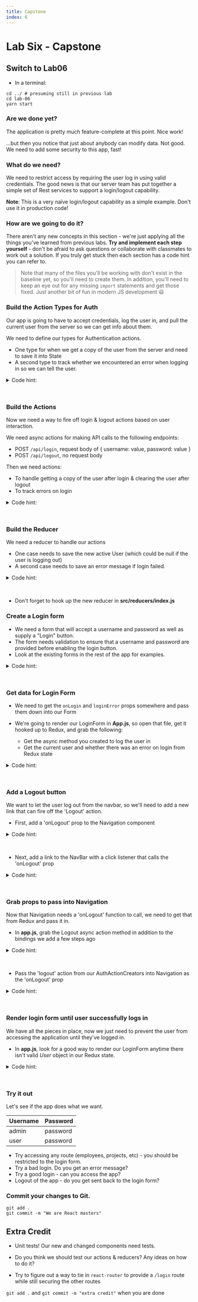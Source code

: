 ```yaml
---
title: Capstone
index: 6
---
```


# Lab Six - Capstone

## Switch to Lab06

* In a terminal:

```
cd ../ # presuming still in previous lab
cd lab-06
yarn start
```

### Are we done yet?

The application is pretty much feature-complete at this point. Nice work!

...but then you notice that just about anybody can modify data. Not good.
We need to add some security to this app, fast!

### What do we need?

We need to restrict access by requiring the user log in using valid credentials.
The good news is that our server team has put together a simple set of Rest services to support a login/logout capability.

**Note**: This is a very naïve login/logout capability as a simple example. Don't use it in production code!

### How are we going to do it?

There aren't any new concepts in this section - we're just applying all the things you've learned from previous labs.
**Try and implement each step yourself** - don't be afraid to ask questions or collaborate with classmates to work out a solution.
If you truly get stuck then each section has a code hint you can refer to.

> Note that many of the files you'll be working with don't exist in the baseline yet, so you'll need to create them. In addition, you'll need to keep an eye out for any missing `import` statements and get those fixed. Just another bit of fun in modern JS development 😃

### Build the Action Types for Auth

Our app is going to have to accept credentials, log the user in, and pull the current user from the server
so we can get info about them.

We need to define our types for Authentication actions.

* One type for when we get a copy of the user from the server and need to save it into State
* A second type to track whether we encountered an error when logging in so we can tell the user.


<details>
  <summary>Code hint:</summary>

```javascript:title=AuthActionTypes.js
export const SET_USER = 'SET_USER';
export const ERROR = 'ERROR';
```

</details>

&nbsp;


### Build the Actions

Now we need a way to fire off login & logout actions based on user interaction.

We need async actions for making API calls to the following endpoints:
* POST `/api/login`, request body of { username: value, password: value }
* POST `/api/logout`, no request body

Then we need actions:

* To handle getting a copy of the user after login & clearing the user after logout
* To track errors on login


<details>
  <summary>Code hint:</summary>

```javascript:title=AuthActionCreator.js
export function setUser(user) {
  return {
    type: AuthActionTypes.SET_USER,
    user: user
  };
}

export function error(error) {
  return {
    type: AuthActionTypes.ERROR,
    error: error
  }
}

export const login = (credentials) => {
  return dispatch => {
    return Axios.post('/api/login', credentials)
      .then(response => {
        dispatch(setUser(response.data));
        console.log('Login successful');
        return true;
      })
      .catch(err => {
        console.log('There was an error logging in.');
        dispatch(error('Failed to login'));
      });
  };
};

export const logout = () => {
  return dispatch => {
    return Axios.post('/api/logout')
      .then(response => {
        dispatch(setUser(null));
        console.log('Logout successful');
        return true;
      })
      .catch(err => {
        console.log('There was an error logging out.');
      });
  };
};
```

</details>

&nbsp;


### Build the Reducer

We need a reducer to handle our actions

* One case needs to save the new active User (which could be null if the user is logging out)
* A second case needs to save an error message if login failed.

<details>
  <summary>Code hint:</summary>

```javascript:title=auth-reducer.js
import * as AuthActionTypes from '../actions/AuthActionTypes';

export default (state = { user: {} }, action) => {
  switch (action.type) {
    case AuthActionTypes.SET_USER:
      return { ...state, user: action.user };
    case AuthActionTypes.ERROR:
      return { ...state, error: action.error };
    default:
      return state;
  }
};
```

</details>

&nbsp;

* Don't forget to hook up the new reducer in **src/reducers/index.js**

### Create a Login form

* We need a form that will accept a username and password as well as supply a "Login" button.
* The form needs validation to ensure that a username and password are provided before enabling the login button.
* Look at the existing forms in the rest of the app for examples.

<details>
  <summary>Code hint:</summary>

```jsx:title=Login.js
import React from 'react';
import PropTypes from 'prop-types';
import { Form, Formik } from 'formik';
import FieldWrapper from '../form/FieldWrapper';
import FormControls from '../form/FormControls';

class LoginForm extends React.Component {

  validate = (values) => {
    const errors = {};

    if (!values.username) {
      errors.username = 'Required';
    }
    if (!values.password) {
      errors.password = 'Required';
    }

    return errors;
  };

  login = (values) => {
    this.props.onLogin({
      username: values.username,
      password: values.password
    });
  };

  render() {
    const { loginError } = this.props;

    return (
      <div>
        <Formik
          validate={this.validate}
          onSubmit={this.login}
          initialValues={{
            username: '',
            password: ''
          }}>
          {({ isValid, errors, touched, handleSubmit, handleReset }) => (
            <Form>
              <FieldWrapper type="text" name="username" label="Username" invalid={errors.username} touched={touched.username} />
              <FieldWrapper type="password" name="password" label="Password" invalid={errors.password} touched={touched.password} />

              <FormControls
                action="Login"
                allowSubmit={isValid}
                onSubmit={handleSubmit}
                onReset={handleReset}
              />
            </Form>
          )}
        </Formik>
        {loginError && (
          <p style={{ color: 'red' }}>{loginError}</p>
        )}
      </div>
    );
  }
}

LoginForm.propTypes = {
  onLogin: PropTypes.func.isRequired,
  loginError: PropTypes.string
};

export default LoginForm;
```

</details>

&nbsp;

### Get data for Login Form

* We need to get the `onLogin` and `loginError` props somewhere and pass them down into our Form

* We're going to render our LoginForm in **App.js**, so open that file, get it hooked up to Redux, and grab the following:
  - Get the async method you created to log the user in
  - Get the current user and whether there was an error on login from Redux state

<details>
  <summary>Code hint:</summary>

```jsx:title=App.js
const mapStateToProps = state => ({
  user: state.auth.user,
  loginError: state.auth.error
});

const mapDispatchToProps = {
  login: AuthActionCreators.login
};

export default connect(mapStateToProps, mapDispatchToProps)(App);
```

</details>

&nbsp;


### Add a Logout button

We want to let the user log out from the navbar, so we'll need to add a new link that can fire off the 'Logout' action.

* First, add a 'onLogout' prop to the Navigation component

<details>
  <summary>Code hint:</summary>

```jsx:title=Navigation.js
Navigation.propTypes = {
  onLogout: PropTypes.func.isRequired
};
```

</details>

&nbsp;


* Next, add a link to the NavBar with a click listener that calls the 'onLogout' prop

<details>
  <summary>Code hint:</summary>

```jsx:title=Navigation.js
<Nav pullRight>
 <NavItem>
   <Button onClick={this.props.onLogout}>Logout</Button>
 </NavItem>
</Nav>
```

</details>

&nbsp;


### Grab props to pass into Navigation

Now that Navigation needs a 'onLogout' function to call, we need to get that from Redux and pass it in.

* In **app.js**, grab the Logout async action method in addition to the bindings we add a few steps ago

<details>
  <summary>Code hint:</summary>

```jsx:title=App.js
const mapStateToProps = state => ({
  user: state.auth.user,
  loginError: state.auth.error
});

const mapDispatchToProps = {
  login: AuthActionCreators.login,
  logout: AuthActionCreators.logout
};

export default connect(mapStateToProps, mapDispatchToProps)(App);
```

</details>

&nbsp;


* Pass the 'logout' action from our AuthActionCreators into Navigation as the 'onLogout' prop

<details>
  <summary>Code hint:</summary>

```jsx:title=App.js
<Navigation onLogout={this.props.logout}/>
```

</details>

&nbsp;


### Render login form until user successfully logs in

We have all the pieces in place, now we just need to prevent the user from accessing the application until they've logged in.

* In **app.js**, look for a good way to render our LoginForm anytime there isn't valid _User_ object in our Redux state.

<details>
  <summary>Code hint:</summary>

```jsx:title=App.js
{!this.props.user ? (
  <LoginForm onLogin={this.props.login} loginError={this.props.loginError} />
) : (
  <Switch>
    ...
  </Switch>
)}
```

</details>

&nbsp;

### Try it out

Let's see if the app does what we want.

| Username | Password |
| -------- | -------- |
| admin    | password |
| user     | password |

* Try accessing any route (employees, projects, etc) - you should be restricted to the login form.
* Try a bad login. Do you get an error message?
* Try a good login - can you access the app?
* Logout of the app - do you get sent back to the login form?

### Commit your changes to Git.

```
git add .
git commit -m "We are React masters"
```

## Extra Credit

* Unit tests! Our new and changed components need tests.

* Do you think we should test our actions & reducers? Any ideas on how to do it?

* Try to figure out a way to tie in `react-router` to provide a `/login` route while still securing the other routes

`git add .` and `git commit -m "extra credit"` when you are done